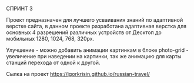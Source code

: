 СПРИНТ 3

Проект предназначен для лучшего усваивания знаний по адаптивной верстке сайта, в данном проекте разработана адаптивная верстка для основных 4 разрешений различных устройств от Десктоп до мобильных 1280, 1024, 768, 320px.

Улучшение - можно добавить анимации картинкам в блоке photo-grid - увеличение при наведении на картинки, так же анимацию для карты станций перехода от одной к другой.

Сылка на проект https://igorkrisin.github.io/russian-travel/
